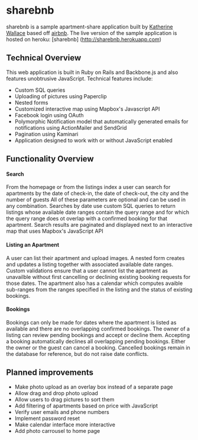 # sharebnb

sharebnb is a sample apartment-share application built by [Katherine Wallace](http://www.linkedin.com/pub/katherine-wallace/82/41/45a/) based off [airbnb](http://www.airbnb.com).  The live version of the sample application is hosted on heroku: [sharebnb] (http://sharebnb.herokuapp.com)

## Technical Overview

This web application is built in Ruby on Rails and Backbone.js and also features unobtrusive JavaScript.  Technical features include:

* Custom SQL queries
* Uploading of pictures using Paperclip
* Nested forms
* Customized interactive map using Mapbox's Javascript API
* Facebook login using OAuth
* Polymorphic Notification model that automatically generated emails for notifications using ActionMailer and SendGrid
* Pagination using Kaminari
* Application designed to work with or without JavaScript enabled

## Functionality Overview

#### Search

From the homepage or from the listings index a user can search for apartments by the date of check-in, the date of check-out, the city and the number of guests  All of these parameters are optional and can be used in any combination. Searches by date use custom SQL queries to return listings whose available date ranges contain the query range and for which the query range does ot overlap with a confirmed booking for that apartment.  Search results are paginated and displayed next to an interactive map that uses Mapbox's JavaScript API

#### Listing an Apartment

A user can list their apartment and upload images. A nested form creates and updates a listing together with associated available date ranges. Custom validations ensure that a user cannot list the apartment as unavailble without first cancelling or declining existing booking requests for those dates. The apartment also has a calendar which computes avaible sub-ranges from the ranges specified in the listing and the status of existing bookings.

#### Bookings

Bookings can only be made for dates where the apartment is listed as available and there are no overlapping confirmed bookings. The owner of a listing can review pending bookings and accept or decline them.  Accepting a booking automatically declines all overlapping pending bookings. Either the owner or the guest can cancel a booking. Cancelled bookings remain in the database for reference, but do not raise date conflicts.

## Planned improvements

* Make photo upload as an overlay box instead of a separate page
* Allow drag and drop photo upload
* Allow users to drag pictures to sort them
* Add filtering of apartments based on price with JavaScript
* Verify user emails and phone numbers
* Implement password reset
* Make calendar interface more interactive
* Add photo carrousel to home page
